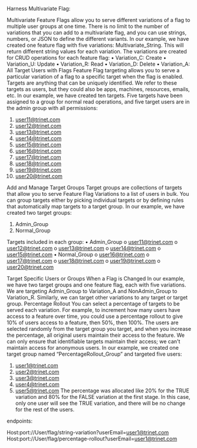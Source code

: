 Harness Multivariate Flag:

Multivariate Feature Flags allow you to serve different variations of a flag to multiple user groups at one time. There is no limit to the number of variations that you can add to a multivariate flag, and you can use strings, numbers, or JSON to define the different variants.
In our example, we have created one feature flag with five variations: Multivariate_String. This will return different string values for each variation. The variations are created for CRUD operations for each feature flag:
•	Variation_C: Create
•	Variation_U: Update
•	Variation_R: Read
•	Variation_D: Delete
•	Variation_A: All
Target Users with Flags
Feature Flag targeting allows you to serve a particular variation of a flag to a specific target when the flag is enabled. Targets are anything that can be uniquely identified. We refer to these targets as users, but they could also be apps, machines, resources, emails, etc.
In our example, we have created ten targets. Five targets have been assigned to a group for normal read operations, and five target users are in the admin group with all permissions:
1.	user11@trinet.com
2.	user12@trinet.com
3.	user13@trinet.com
4.	user14@trinet.com
5.	user15@trinet.com
6.	user16@trinet.com
7.	user17@trinet.com
8.	user18@trinet.com
9.	user19@trinet.com
10.	user20@trinet.com
    
Add and Manage Target Groups
Target groups are collections of targets that allow you to serve Feature Flag Variations to a list of users in bulk. You can group targets either by picking individual targets or by defining rules that automatically map targets to a target group.
In our example, we have created two target groups:
1.	Admin_Group
2.	Normal_Group
   
Targets included in each group:
•	Admin_Group
o	user11@trinet.com
o	user12@trinet.com
o	user13@trinet.com
o	user14@trinet.com
o	user15@trinet.com
•	Normal_Group
o	user16@trinet.com
o	user17@trinet.com
o	user18@trinet.com
o	user19@trinet.com
o	user20@trinet.com

Target Specific Users or Groups When a Flag is Changed
In our example, we have two target groups and one feature flag, each with five variations. We are targeting Admin_Group to Variation_A and NonAdmin_Group to Variation_R. Similarly, we can target other variations to any target or target group.
Percentage Rollout
You can select a percentage of targets to be served each variation. For example, to increment how many users have access to a feature over time, you could use a percentage rollout to give 10% of users access to a feature, then 50%, then 100%. The users are selected randomly from the target group you target, and when you increase the percentage, all original users maintain their access to the feature. We can only ensure that identifiable targets maintain their access; we can't maintain access for anonymous users.
In our example, we created one target group named “PercentageRollout_Group” and targeted five users:
1.	user1@trinet.com
2.	user2@trinet.com
3.	user3@trinet.com
4.	user4@trinet.com
5.	user5@trinet.com
The percentage was allocated like 20% for the TRUE variation and 80% for the FALSE variation at the first stage. In this case, only one user will see the TRUE variation, and there will be no change for the rest of the users.

endpoints:

Host:port://User/flag/string-variation?userEmail=user1@trinet.com
Host:port://User/flag/percentage-rollout?userEmail=user1@trinet.com

